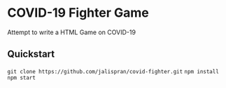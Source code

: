 # COVID-19 Fighter Game

Attempt to write a HTML Game on COVID-19

## Quickstart

`git clone https://github.com/jalispran/covid-fighter.git`
`npm install`
`npm start`
